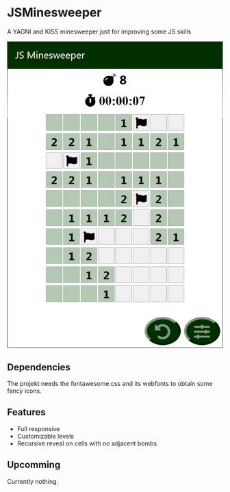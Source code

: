 # JSMinesweeper
A YAGNI and KISS minesweeper just for improving some JS skills

<img src="/doc/website.png">

## Dependencies
The projekt needs the fontawesome.css and its webfonts to obtain some fancy icons.

## Features
* Full responsive
* Customizable levels
* Recursive reveal on cells with no adjacent bombs

## Upcomming
Currently nothing.
